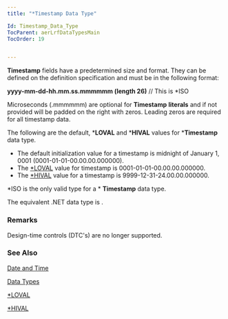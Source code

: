 ```yaml
---
title: "*Timestamp Data Type"

Id: Timestamp_Data_Type
TocParent: aerLrfDataTypesMain
TocOrder: 19


---
```


**Timestamp** fields have a predetermined size and format. They can be defined on the definition specification and must be in the following format: 

**yyyy-mm-dd-hh.mm.ss.mmmmmm (length 26)** // This is *ISO 

Microseconds (.mmmmmm) are optional for **Timestamp** **literals** and if not provided will be padded on the right with zeros. Leading zeros are required for all timestamp data. 

The following are the default, ***LOVAL** and ***HIVAL** values for ***Timestamp** data type. 

- The default initialization value for a timestamp is midnight of January 1, 0001 (0001-01-01-00.00.00.000000).
- The [*LOVAL](STARLOVAL.html) value for timestamp is 0001-01-01-00.00.00.000000.
- The [*HIVAL](STARHIVAL.html) value for a timestamp is 9999-12-31-24.00.00.000000.

*ISO is the only valid type for a * **Timestamp** data type. 

The equivalent .NET data type is . 

### Remarks
Design-time controls (DTC's) are no longer supported.

### See Also
[Date and Time](aerLrfDateandTimeMain.html)

[Data Types](aerLrfDataTypesMain.html)

[*LOVAL](STARLOVAL.html)

[*HIVAL](STARHIVAL.html) <br /> 
